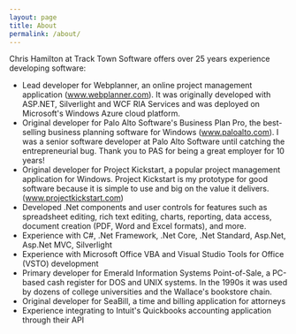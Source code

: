 ```yaml
---
layout: page
title: About
permalink: /about/
---
```


Chris Hamilton at Track Town Software offers over 25 years experience developing software:

- Lead developer for Webplanner, an online project management application (www.webplanner.com). It was originally developed with ASP.NET, Silverlight and WCF RIA Services and was deployed on Microsoft's Windows Azure cloud platform.
- Original developer for Palo Alto Software's Business Plan Pro, the best-selling business planning software for Windows (www.paloalto.com).  I was a senior software developer at Palo Alto Software until catching the entrepreneurial bug.  Thank you to PAS for being a great employer for 10 years!
- Original developer for Project Kickstart, a popular project management application for Windows. Project Kickstart is my prototype for good software because it is simple to use and big on the value it delivers.  (www.projectkickstart.com)
- Developed .Net components and user controls for features such as spreadsheet editing, rich text editing, charts, reporting, data access, document creation (PDF, Word and Excel formats), and more.
- Experience with C#, .Net Framework, .Net Core, .Net Standard, Asp.Net, Asp.Net MVC, Silverlight
- Experience with Microsoft Office VBA and Visual Studio Tools for Office (VSTO) development
- Primary developer for Emerald Information Systems Point-of-Sale, a PC-based cash register for DOS and UNIX systems. In the 1990s it was used by dozens of college universities and the Wallace's bookstore chain.
- Original developer for SeaBill, a time and billing application for attorneys
- Experience integrating to Intuit's Quickbooks accounting application through their API